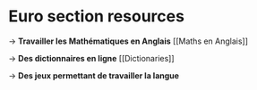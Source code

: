 # Euro section resources

-> **Travailler les Mathématiques en Anglais**
[[Maths en Anglais]]

-> **Des dictionnaires en ligne**
[[Dictionaries]]

-> **Des jeux permettant de travailler la langue**

